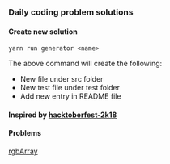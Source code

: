 ### Daily coding problem solutions

#### Create new solution
```
yarn run generator <name>
```

The above command will create the following:
- New file under src folder
- New test file under test folder
- Add new entry in README file


#### Inspired by [hacktoberfest-2k18](https://github.com/rgehan/hacktoberfest-2k18-katas)


#### Problems

[rgbArray](../src/rgbArray.test.js)  

